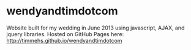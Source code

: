 wendyandtimdotcom
=================

Website built for my wedding in June 2013 using javascript, AJAX, and jquery libraries.
Hosted on GitHub Pages here: http://timmehs.github.io/wendyandtimdotcom
